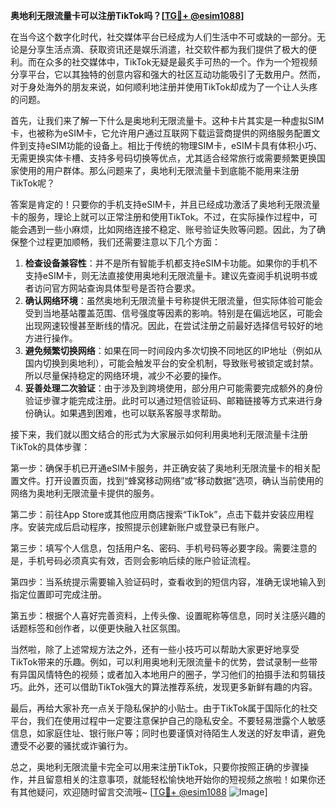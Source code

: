 **奥地利无限流量卡可以注册TikTok吗？[[TG💪+ @esim1088](https://t.me/s/esim1088)]**

在当今这个数字化时代，社交媒体平台已经成为人们生活中不可或缺的一部分。无论是分享生活点滴、获取资讯还是娱乐消遣，社交软件都为我们提供了极大的便利。而在众多的社交媒体中，TikTok无疑是最炙手可热的一个。作为一个短视频分享平台，它以其独特的创意内容和强大的社区互动功能吸引了无数用户。然而，对于身处海外的朋友来说，如何顺利地注册并使用TikTok却成为了一个让人头疼的问题。

首先，让我们来了解一下什么是奥地利无限流量卡。这种卡片其实是一种虚拟SIM卡，也被称为eSIM卡，它允许用户通过互联网下载运营商提供的网络服务配置文件到支持eSIM功能的设备上。相比于传统的物理SIM卡，eSIM卡具有体积小巧、无需更换实体卡槽、支持多号码切换等优点，尤其适合经常旅行或需要频繁更换国家使用的用户群体。那么问题来了，奥地利无限流量卡到底能不能用来注册TikTok呢？

答案是肯定的！只要你的手机支持eSIM卡，并且已经成功激活了奥地利无限流量卡的服务，理论上就可以正常注册和使用TikTok。不过，在实际操作过程中，可能会遇到一些小麻烦，比如网络连接不稳定、账号验证失败等问题。因此，为了确保整个过程更加顺畅，我们还需要注意以下几个方面：

1. **检查设备兼容性**：并不是所有智能手机都支持eSIM卡功能。如果你的手机不支持eSIM卡，则无法直接使用奥地利无限流量卡。建议先查阅手机说明书或者访问官方网站查询具体型号是否符合要求。
2. **确认网络环境**：虽然奥地利无限流量卡号称提供无限流量，但实际体验可能会受到当地基站覆盖范围、信号强度等因素的影响。特别是在偏远地区，可能会出现网速较慢甚至断线的情况。因此，在尝试注册之前最好选择信号较好的地方进行操作。
3. **避免频繁切换网络**：如果在同一时间段内多次切换不同地区的IP地址（例如从国内切换到奥地利），可能会触发平台的安全机制，导致账号被锁定或封禁。所以尽量保持稳定的网络环境，减少不必要的操作。
4. **妥善处理二次验证**：由于涉及到跨境使用，部分用户可能需要完成额外的身份验证步骤才能完成注册。此时可以通过短信验证码、邮箱链接等方式来进行身份确认。如果遇到困难，也可以联系客服寻求帮助。

接下来，我们就以图文结合的形式为大家展示如何利用奥地利无限流量卡注册TikTok的具体步骤：

第一步：确保手机已开通eSIM卡服务，并正确安装了奥地利无限流量卡的相关配置文件。打开设置页面，找到“蜂窝移动网络”或“移动数据”选项，确认当前使用的网络为奥地利无限流量卡提供的服务。

第二步：前往App Store或其他应用商店搜索“TikTok”，点击下载并安装应用程序。安装完成后启动程序，按照提示创建新账户或登录已有账户。

第三步：填写个人信息，包括用户名、密码、手机号码等必要字段。需要注意的是，手机号码必须真实有效，否则会影响后续的账户验证流程。

第四步：当系统提示需要输入验证码时，查看收到的短信内容，准确无误地输入到指定位置即可完成注册。

第五步：根据个人喜好完善资料，上传头像、设置昵称等信息，同时关注感兴趣的话题标签和创作者，以便更快融入社区氛围。

当然啦，除了上述常规方法之外，还有一些小技巧可以帮助大家更好地享受TikTok带来的乐趣。例如，可以利用奥地利无限流量卡的优势，尝试录制一些带有异国风情特色的视频；或者加入本地用户的圈子，学习他们的拍摄手法和剪辑技巧。此外，还可以借助TikTok强大的算法推荐系统，发现更多新鲜有趣的内容。

最后，再给大家补充一点关于隐私保护的小贴士。由于TikTok属于国际化的社交平台，我们在使用过程中一定要注意保护自己的隐私安全。不要轻易泄露个人敏感信息，如家庭住址、银行账户等；同时也要谨慎对待陌生人发送的好友申请，避免遭受不必要的骚扰或诈骗行为。

总之，奥地利无限流量卡完全可以用来注册TikTok，只要你按照正确的步骤操作，并且留意相关的注意事项，就能轻松愉快地开始你的短视频之旅啦！如果你还有其他疑问，欢迎随时留言交流哦~ [[TG💪+ @esim1088](https://t.me/s/esim1088) ![Image](https://i.postimg.cc/4NQfJmqS/Snipaste-2025-05-13-00-14-12.png)]